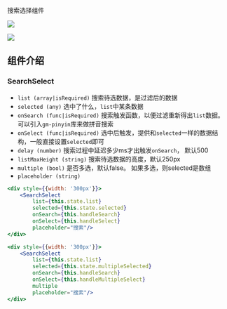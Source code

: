 搜索选择组件

![](http://7xlnio.com1.z0.glb.clouddn.com/16-8-1/50788226.jpg)

![](http://7xlnio.com1.z0.glb.clouddn.com/16-8-1/61264044.jpg)

## 组件介绍

### SearchSelect

- `list (array|isRequired)` 搜索待选数据，是过滤后的数据
- `selected (any)` 选中了什么，`list`中某条数据
- `onSearch (func|isRequired)` 搜索触发函数，以便过滤重新得出`list`数据。 可以引入`gm-pinyin`库来做拼音搜索
- `onSelect (func|isRequired)` 选中后触发，提供和`selected`一样的数据结构，一般直接设置`selected`即可
- `delay (number)` 搜索过程中延迟多少ms才出触发`onSearch`， 默认500
- `listMaxHeight (string)` 搜索待选数据的高度，默认250px
- `multiple (bool)` 是否多选，默认false。 如果多选，则selected是数组
- `placeholder (string)`


```jsx
<div style={{width: '300px'}}>
    <SearchSelect
        list={this.state.list}
        selected={this.state.selected}
        onSearch={this.handleSearch}
        onSelect={this.handleSelect}
        placeholder="搜索"/>
</div>

<div style={{width: '300px'}}>
    <SearchSelect
        list={this.state.list}
        selected={this.state.multipleSelected}
        onSearch={this.handleSearch}
        onSelect={this.handleMultipleSelect}
        multiple
        placeholder="搜索"/>
</div>
```